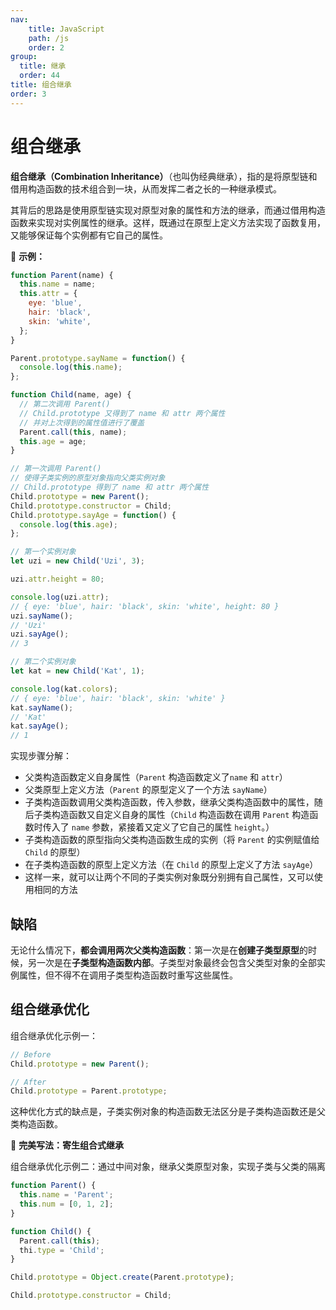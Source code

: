 ```yaml
---
nav:
    title: JavaScript
    path: /js
    order: 2
group:
  title: 继承
  order: 44
title: 组合继承
order: 3
---
```


# 组合继承

**组合继承（Combination Inheritance）**（也叫伪经典继承），指的是将原型链和借用构造函数的技术组合到一块，从而发挥二者之长的一种继承模式。

其背后的思路是使用原型链实现对原型对象的属性和方法的继承，而通过借用构造函数来实现对实例属性的继承。这样，既通过在原型上定义方法实现了函数复用，又能够保证每个实例都有它自己的属性。

🌰 **示例：**

```js
function Parent(name) {
  this.name = name;
  this.attr = {
    eye: 'blue',
    hair: 'black',
    skin: 'white',
  };
}

Parent.prototype.sayName = function() {
  console.log(this.name);
};

function Child(name, age) {
  // 第二次调用 Parent()
  // Child.prototype 又得到了 name 和 attr 两个属性
  // 并对上次得到的属性值进行了覆盖
  Parent.call(this, name);
  this.age = age;
}

// 第一次调用 Parent()
// 使得子类实例的原型对象指向父类实例对象
// Child.prototype 得到了 name 和 attr 两个属性
Child.prototype = new Parent();
Child.prototype.constructor = Child;
Child.prototype.sayAge = function() {
  console.log(this.age);
};

// 第一个实例对象
let uzi = new Child('Uzi', 3);

uzi.attr.height = 80;

console.log(uzi.attr);
// { eye: 'blue', hair: 'black', skin: 'white', height: 80 }
uzi.sayName();
// 'Uzi'
uzi.sayAge();
// 3

// 第二个实例对象
let kat = new Child('Kat', 1);

console.log(kat.colors);
// { eye: 'blue', hair: 'black', skin: 'white' }
kat.sayName();
// 'Kat'
kat.sayAge();
// 1
```

实现步骤分解：

- 父类构造函数定义自身属性（`Parent` 构造函数定义了`name` 和 `attr`）
- 父类原型上定义方法（`Parent` 的原型定义了一个方法 `sayName`）
- 子类构造函数调用父类构造函数，传入参数，继承父类构造函数中的属性，随后子类构造函数又自定义自身的属性（`Child` 构造函数在调用 `Parent` 构造函数时传入了 `name` 参数，紧接着又定义了它自己的属性 `height`。）
- 子类构造函数的原型指向父类构造函数生成的实例（将 `Parent` 的实例赋值给 `Child` 的原型）
- 在子类构造函数的原型上定义方法（在 `Child` 的原型上定义了方法 `sayAge`）
- 这样一来，就可以让两个不同的子类实例对象既分别拥有自己属性，又可以使用相同的方法

## 缺陷

无论什么情况下，**都会调用两次父类构造函数**：第一次是在**创建子类型原型**的时候，另一次是在**子类型构造函数内部**。子类型对象最终会包含父类型对象的全部实例属性，但不得不在调用子类型构造函数时重写这些属性。

## 组合继承优化

组合继承优化示例一：

```js
// Before
Child.prototype = new Parent();

// After
Child.prototype = Parent.prototype;
```

这种优化方式的缺点是，子类实例对象的构造函数无法区分是子类构造函数还是父类构造函数。

📌 **完美写法：寄生组合式继承**

组合继承优化示例二：通过中间对象，继承父类原型对象，实现子类与父类的隔离

```js
function Parent() {
  this.name = 'Parent';
  this.num = [0, 1, 2];
}

function Child() {
  Parent.call(this);
  thi.type = 'Child';
}

Child.prototype = Object.create(Parent.prototype);

Child.prototype.constructor = Child;
```
